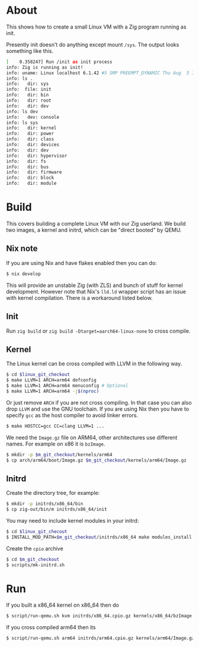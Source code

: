 # About

This shows how to create a small Linux VM with a Zig program running
as init.

Presently init doesn't do anything except mount `/sys`. The output
looks something like this.

```sh
[    0.358247] Run /init as init process
info: Zig is running as init!
info: uname: Linux localhost 6.1.42 #5 SMP PREEMPT_DYNAMIC Thu Aug  3 11:36:24 BST 2023 x86_64 (none)
info: ls .
info:   dir: sys
info:  file: init
info:   dir: bin
info:   dir: root
info:   dir: dev
info: ls dev
info:   dev: console
info: ls sys
info:   dir: kernel
info:   dir: power
info:   dir: class
info:   dir: devices
info:   dir: dev
info:   dir: hypervisor
info:   dir: fs
info:   dir: bus
info:   dir: firmware
info:   dir: block
info:   dir: module
```

# Build

This covers building a complete Linux VM with our Zig userland. We
build two images, a kernel and initrd, which can be "direct booted" by
QEMU.

## Nix note

If you are using Nix and have flakes enabled then you can do:

```sh
$ nix develop
```

This will provide an unstable Zig (with ZLS) and bunch of stuff for
kernel development. However note that Nix's `lld.ld` wrapper script
has an issue with kernel compilation. There is a workaround listed
below.

## Init

Run `zig build` or `zig build -Dtarget=aarch64-linux-none` to cross
compile.

## Kernel

The Linux kernel can be cross compiled with LLVM in the following way.

```sh
$ cd $linux_git_checkout
$ make LLVM=1 ARCH=arm64 defconfig
$ make LLVM=1 ARCH=arm64 menuconfig # Optional
$ make LLVM=1 ARCH=arm64 -j$(nproc)
```

Or just remove `ARCH` if you are not cross compiling. In that case you
can also drop `LLVM` and use the GNU toolchain. If you are using Nix
then you have to specify `gcc` as the host compiler to avoid linker
errors.

```sh
$ make HOSTCC=gcc CC=clang LLVM=1 ...
```

We need the `Image.gz` file on ARM64, other architectures use
different names. For example on x86 it is `bzImage`.

```sh
$ mkdir -p $m_git_checkout/kernels/arm64
$ cp arch/arm64/boot/Image.gz $m_git_checkout/kernels/arm64/Image.gz
```

## Initrd

Create the directory tree, for example:

```sh
$ mkdir -p initrds/x86_64/bin
$ cp zig-out/bin/m initrds/x86_64/init
```

You may need to include kernel modules in your initrd:

```sh
$ cd $linux_git_checout
$ INSTALL_MOD_PATH=$m_git_checkout/initrds/x86_64 make modules_install
```

Create the `cpio` archive

```sh
$ cd $m_git_checkout
$ scripts/mk-initrd.sh
```

# Run

If you built a x86_64 kernel on x86_64 then do

```sh
$ script/run-qemu.sh kvm initrds/x86_64.cpio.gz kernels/x86_64/bzImage
```

If you cross compiled arm64 then its

```sh
$ script/run-qemu.sh arm64 initrds/arm64.cpio.gz kernels/arm64/Image.gz
```
